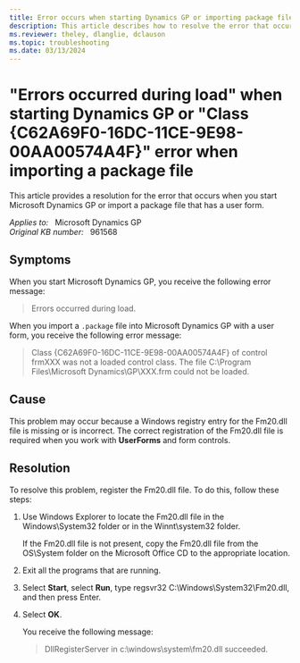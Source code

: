 ```yaml
---
title: Error occurs when starting Dynamics GP or importing package file
description: This article describes how to resolve the error that occurs when you start Microsoft Dynamics GP or import a package file with a user form.
ms.reviewer: theley, dlanglie, dclauson
ms.topic: troubleshooting
ms.date: 03/13/2024
---
```

# "Errors occurred during load" when starting Dynamics GP or "Class {C62A69F0-16DC-11CE-9E98-00AA00574A4F}" error when importing a package file

This article provides a resolution for the error that occurs when you start Microsoft Dynamics GP or import a package file that has a user form.

_Applies to:_ &nbsp; Microsoft Dynamics GP  
_Original KB number:_ &nbsp; 961568

## Symptoms

When you start Microsoft Dynamics GP, you receive the following error message:

> Errors occurred during load.

When you import a `.package` file into Microsoft Dynamics GP with a user form, you receive the following error message:

> Class {C62A69F0-16DC-11CE-9E98-00AA00574A4F} of control frmXXX was not a loaded control class. The file C:\Program Files\Microsoft Dynamics\GP\XXX.frm could not be loaded.

## Cause

This problem may occur because a Windows registry entry for the Fm20.dll file is missing or is incorrect. The correct registration of the Fm20.dll file is required when you work with **UserForms** and form controls.

## Resolution

To resolve this problem, register the Fm20.dll file. To do this, follow these steps:

1. Use Windows Explorer to locate the Fm20.dll file in the Windows\System32 folder or in the Winnt\system32 folder.

   If the Fm20.dll file is not present, copy the Fm20.dll file from the OS\System folder on the Microsoft Office CD to the appropriate location.

2. Exit all the programs that are running.
3. Select **Start**, select **Run**, type regsvr32 C:\Windows\System32\Fm20.dll, and then press Enter.
4. Select **OK**.

    You receive the following message:

    > DllRegisterServer in c:\windows\system\fm20.dll succeeded.
